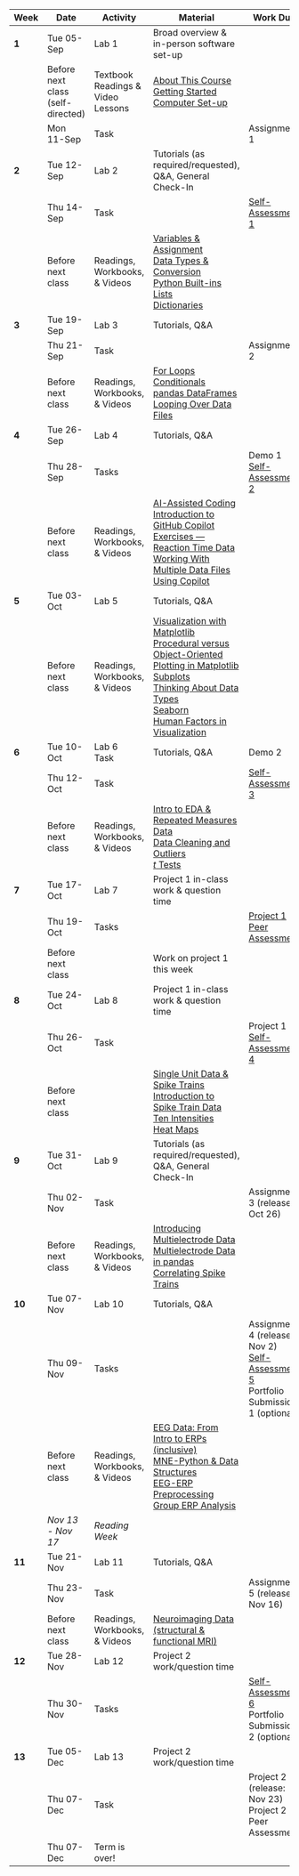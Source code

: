 | Week   | Date                                   | Activity                               | Material                                                                                                                                                                                                                                                                                                                                                                                                                                                                                                                                                                  | Work Due                                                |
|--------|----------------------------------------|----------------------------------------|---------------------------------------------------------------------------------------------------------------------------------------------------------------------------------------------------------------------------------------------------------------------------------------------------------------------------------------------------------------------------------------------------------------------------------------------------------------------------------------------------------------------------------------------------------------------------|---------------------------------------------------------|
| **1**  | Tue 05-Sep                             | Lab 1                                  | Broad overview & in-person software set-up                                                                                                                                                                                                                                                                                                                                                                                                                                                                                                                                |                                                         |
|        | Before next class <br/>(self-directed) | Textbook Readings & <br/>Video Lessons | [About This Course](https://neuraldatascience.io/1-intro/why.html)<br/>[Getting Started](https://neuraldatascience.io/2-nds/introduction.html) <br/>[Computer Set-up](https://neuraldatascience.io/2b-setup/introduction.html)                                                                                                                                                                                                                                                                                                                                                  |                                                         |
|        | Mon 11-Sep                             | Task                                   |                                                                                                                                                                                                                                                                                                                                                                                                                                                                                                                                                                           | Assignment 1                                            |
| **2**  | Tue 12-Sep                             | Lab 2                                  | Tutorials (as required/requested), Q&A, General Check-In                                                                                                                                                                                                                                                                                                                                                                                                                                                                                                                  |                                                         |
|        | Thu 14-Sep                             | Task                                   |                                                                                                                                                                                                                                                                                                                                                                                                                                                                                                                                                                           | [Self-Assessment 1](https://forms.office.com/r/jbmdc8hZbs)                                       |
|        | Before next class                      | Readings, Workbooks, & Videos          | [Variables & Assignment](https://neuraldatascience.io/3-python/variables_assignment.html)<br/>[Data Types & Conversion](https://neuraldatascience.io/3-python/types_conversion.html)<br/>[Python Built-ins](https://neuraldatascience.io/3-python/builtin.html)<br/>[Lists](https://neuraldatascience.io/3-python/lists.html)<br/>[Dictionaries](https://neuraldatascience.io/3-python/dictionaries.html)                                                                                                                                                                                               |                                                         |
| **3**  | Tue 19-Sep                             | Lab 3                                  | Tutorials, Q&A                                                                                                                                                                                                                                                                                                                                                                                                                                                                                                                  |                                                         |
|        | Thu 21-Sep                             | Task                                   |                                                                                                                                                                                                                                                                                                                                                                                                                                                                                                                                                                           | Assignment 2                                            |
|        | Before next class                      | Readings, Workbooks, & Videos          | [For Loops](https://neuraldatascience.io/3-python/for_loops.html)<br/>[Conditionals](https://neuraldatascience.io/3-python/conditionals.html)<br/>[pandas DataFrames](https://neuraldatascience.io/3-python/pandas_dataframes.html)<br/>[Looping Over Data Files](https://neuraldatascience.io/3-python/looping_data_files.html)                                                                                                                                                                                                                                                                      |                                                         |
| **4**  | Tue 26-Sep                             | Lab 4                                  | Tutorials, Q&A                                                                                                                                                                                                                                                                                                                                                                                                                                                                                                                |                                                         |
|        | Thu 28-Sep                             | Tasks                                  |                                                                                                                                                                                                                                                                                                                                                                                                                                                                                                                                                                           | Demo 1<br/>[Self-Assessment 2](https://forms.office.com/r/0iciv1FzMs)                           |
|        | Before next class                      | Readings, Workbooks, & Videos          | [AI-Assisted Coding](https://neuraldatascience.io/3b-ai_assisted/introduction.html)<br/>[Introduction to GitHub Copilot](https://neuraldatascience.io/3b-ai_assisted/ai_assisted.html)<br/>[Exercises — Reaction Time Data](https://neuraldatascience.io/3b-ai_assisted/rt_data.html)<br/>[Working With Multiple Data Files Using Copilot](https://neuraldatascience.io/3b-ai_assisted/multi_data_files.html)                                                                                                                                                             |                                                         |
| **5**  | Tue 03-Oct                             | Lab 5                                  | Tutorials, Q&A                                                                                                                                                                                                                                                                                                                                                                                                                                                                                                                  |                                                         |
|        | Before next class                      | Readings, Workbooks, & Videos          | [Visualization with Matplotlib](https://neuraldatascience.io/4-viz/plotting.html)<br/>[Procedural versus Object-Oriented Plotting in Matplotlib](https://neuraldatascience.io/4-viz/proc_vs_oo.html) <br/>[Subplots](https://neuraldatascience.io/4-viz/subplots.html)<br/>[Thinking About Data Types](https://neuraldatascience.io/4-viz/plotting_types.html)<br/>[Seaborn](https://neuraldatascience.io/4-viz/seaborn.html)<br/>[Human Factors in Visualization](https://neuraldatascience.io/4-viz/human_factors.html) |                                                         |
| **6**  | Tue 10-Oct                             | Lab 6 <br/> Task                                | Tutorials, Q&A                                                                                                                                                                                                                                                                                                                                                                                                                                                                                                                  |                   Demo 2                                      |
|        | Thu 12-Oct                             | Task                                   |                                                                                                                                                                                                                                                                                                                                                                                                                                                                                                                                                                           | [Self-Assessment 3](https://forms.office.com/r/3smRz8m8z6)                      |
|        | Before next class                      | Readings, Workbooks, & Videos          | [Intro to EDA & Repeated Measures Data](https://neuraldatascience.io/5-eda/repeated_measures.html)<br/>[Data Cleaning and Outliers](https://neuraldatascience.io/5-eda/data_cleaning.html)<br/>[*t* Tests](https://neuraldatascience.io/5-eda/ttests.html)                                                                                                                                                                                                                                                                                                                           |                                                         |
| **7**  | Tue 17-Oct                             | Lab 7                                  | Project 1 in-class work & question time                                                                                                                                                                                                                                                                                                                                                                                                                                                                                                                                   |                                                         |
|        | Thu 19-Oct                             | Tasks                                  |                                                                                                                                                                                                                                                                                                                                                                                                                                                                                                                                                                           | [Project 1 Peer Assessment](https://forms.office.com/r/AAyHxVW7wA)                               |
|        | Before next class                      |                                        | Work on project 1 this week                                                                                                                                                                                                                                                                                                                                                                                                                                                                                                                                               |                                                         |
| **8**  | Tue 24-Oct                             | Lab 8                                  | Project 1 in-class work & question time                                                                                                                                                                                                                                                                                                                                                                                                                                                                                                                                   |                                                         |
|        | Thu 26-Oct                             | Task                                   |                                                                                                                                                                                                                                                                                                                                                                                                                                                                                                                                                                           | Project 1<br/>[Self-Assessment 4](https://forms.office.com/r/FQS9mkhTmw)                         |
|        | Before next class                      |                                        | [Single Unit Data & Spike Trains](https://neuraldatascience.io/6-single_unit/single_unit_intro.html) <br/>[Introduction to Spike Train Data](https://neuraldatascience.io/6-single_unit/intro_spike_trains.html) <br/> [Ten Intensities](https://neuraldatascience.io/6-single_unit/ten_intensities.html)<br/>[Heat Maps](https://neuraldatascience.io/6-single_unit/heat_maps.html)                                                                                                                                                                                                                                                                           |                                                         |
| **9**  | Tue 31-Oct                             | Lab 9                                  | Tutorials (as required/requested), Q&A, General Check-In                                                                                                                                                                                                                                                                                                                                                                                                                                                                                                                  |                                                         |
|        | Thu 02-Nov                             | Task                                   |                                                                                                                                                                                                                                                                                                                                                                                                                                                                                                                                                                           | Assignment 3 (release: Oct 26)                                           |
|        | Before next class                      | Readings, Workbooks, & Videos          | [Introducing Multielectrode Data](https://neuraldatascience.io/6-single_unit/intro_multielec_data.html) <br/> [Multielectrode Data in pandas](https://neuraldatascience.io/6-single_unit/pandas_multielec.html) <br/> [Correlating Spike Trains](https://neuraldatascience.io/6-single_unit/corr_spike_trains.html)                                                                                                                                                                                                                                                                                                                                                                 |                                                         |
| **10** | Tue 07-Nov                             | Lab 10                                 | Tutorials, Q&A                                                                                                                                                                                                                                                                                                                                                                                                                                                                                                                  |                                                         |
|        | Thu 09-Nov                             | Tasks                                  |                                                                                                                                                                                                                                                                                                                                                                                                                                                                                                                                                                           |Assignment 4 (release: Nov 2) <br/> [Self-Assessment 5](https://forms.office.com/r/i4uzrfYyCh) <br/> Portfolio Submission 1 (optional)|
|        | Before next class                      | Readings, Workbooks, & Videos          | [EEG Data: From Intro to ERPs (inclusive)](https://neuraldatascience.io/7-eeg/introduction.html) <br/> [MNE-Python & Data Structures](https://neuraldatascience.io/7-eeg/mne_python.html) <br/> [EEG-ERP Preprocessing](https://neuraldatascience.io/7-eeg/erp_preprocessing.html) <br/> [Group ERP Analysis](https://neuraldatascience.io/7-eeg/erp_group.html)                                                                                                                                                                                                                                                                                                     |                                                         |
|        | *Nov 13 - Nov 17*                            | *Reading Week*                          | |        |                                        |                                        |                                                                                                                                                                                                                                                                                                                                                                                                                                                                                                                                                                           |                                                         |
| **11** | Tue 21-Nov                             | Lab 11                                 | Tutorials, Q&A                                                                                                                                                                                                                                                                                                                                                                                                                                                                                                                                            |                                                         |
|        | Thu 23-Nov                             | Task                                   |                                                                                                                                                                                                                                                                                                                                                                                                                                                                                                                                                                           | Assignment 5 (release: Nov 16)                                           |
|        | Before next class                      | Readings, Workbooks, & Videos          | [Neuroimaging Data (structural & functional MRI)](https://neuraldatascience.io/8-mri/read_viz.html)                                                                                                                                                                                                                                                                                                                                                                                                                                                                     |                                                         |
|   **12**      | Tue 28-Nov                             | Lab 12                                 | Project 2 work/question time                                                                                                                                                                                                                                                                                                                                                                                                                                                                                                                                            |                                                         |
| | Thu 30-Nov                             | Tasks                                  |                                                                                                                                                                                                                                                                                                                                                                                                                                                                                                                                                                           |  [Self-Assessment 6](https://forms.office.com/r/hiDMDJsrAP) <br/> Portfolio Submission 2 (optional)|
|   **13**      | Tue 05-Dec                             | Lab 13                                 | Project 2 work/question time                                                                                                                                                                                                                                                                                                                                                                                                                                                                                                                                                                                                                                                                                                                                                                                                                                                                                                                                                                                                                                                                                                                      |                                                         |
|        | Thu 07-Dec                             | Task                                   |                                                                                                                                                                                                                                                                                                                                                                                                                                                                                                                                                                           | Project 2 (release: Nov 23) <br/> Project 2 Peer Assessment                 |
| | Thu 07-Dec                             | Term is over!                          |
